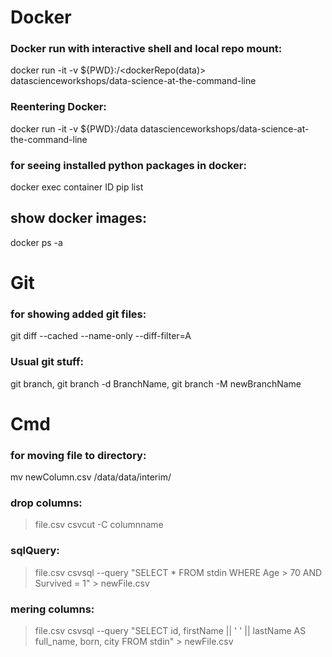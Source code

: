 # Docker

### Docker run with interactive shell and local repo mount:
docker run -it -v ${PWD}:/<dockerRepo(data)> datascienceworkshops/data-science-at-the-command-line <p>
  
### Reentering Docker:
docker run -it -v ${PWD}:/data datascienceworkshops/data-science-at-the-command-line <p>
  
### for seeing installed python packages in docker:
docker exec container ID pip list

## show docker images:
docker ps -a
  
 
# Git

### for showing added git files: 
git diff --cached --name-only --diff-filter=A <p>

### Usual git stuff:
git branch, git branch -d BranchName, git branch -M newBranchName
  
  
# Cmd

### for moving file to directory: 
mv newColumn.csv /data/data/interim/

### drop columns:
> file.csv csvcut -C columnname

### sqlQuery:
> file.csv csvsql --query "SELECT * FROM stdin WHERE Age > 70 AND Survived = 1" > newFile.csv

### mering columns:
> file.csv csvsql --query "SELECT id, firstName || ' ' || lastName AS full_name, born, city FROM stdin" > newFile.csv
